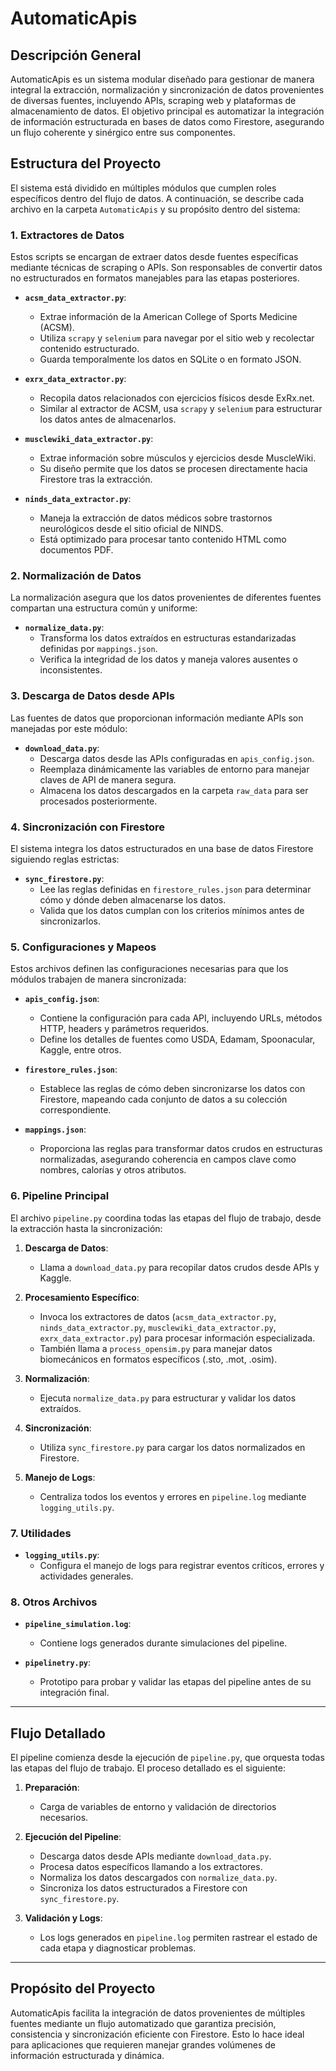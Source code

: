 # AutomaticApis

## **Descripción General**
AutomaticApis es un sistema modular diseñado para gestionar de manera integral la extracción, normalización y sincronización de datos provenientes de diversas fuentes, incluyendo APIs, scraping web y plataformas de almacenamiento de datos. El objetivo principal es automatizar la integración de información estructurada en bases de datos como Firestore, asegurando un flujo coherente y sinérgico entre sus componentes.

## **Estructura del Proyecto**
El sistema está dividido en múltiples módulos que cumplen roles específicos dentro del flujo de datos. A continuación, se describe cada archivo en la carpeta `AutomaticApis` y su propósito dentro del sistema:

### **1. Extractores de Datos**
Estos scripts se encargan de extraer datos desde fuentes específicas mediante técnicas de scraping o APIs. Son responsables de convertir datos no estructurados en formatos manejables para las etapas posteriores.

- **`acsm_data_extractor.py`**:
  - Extrae información de la American College of Sports Medicine (ACSM).
  - Utiliza `scrapy` y `selenium` para navegar por el sitio web y recolectar contenido estructurado.
  - Guarda temporalmente los datos en SQLite o en formato JSON.

- **`exrx_data_extractor.py`**:
  - Recopila datos relacionados con ejercicios físicos desde ExRx.net.
  - Similar al extractor de ACSM, usa `scrapy` y `selenium` para estructurar los datos antes de almacenarlos.

- **`musclewiki_data_extractor.py`**:
  - Extrae información sobre músculos y ejercicios desde MuscleWiki.
  - Su diseño permite que los datos se procesen directamente hacia Firestore tras la extracción.

- **`ninds_data_extractor.py`**:
  - Maneja la extracción de datos médicos sobre trastornos neurológicos desde el sitio oficial de NINDS.
  - Está optimizado para procesar tanto contenido HTML como documentos PDF.

### **2. Normalización de Datos**
La normalización asegura que los datos provenientes de diferentes fuentes compartan una estructura común y uniforme:

- **`normalize_data.py`**:
  - Transforma los datos extraídos en estructuras estandarizadas definidas por `mappings.json`.
  - Verifica la integridad de los datos y maneja valores ausentes o inconsistentes.

### **3. Descarga de Datos desde APIs**
Las fuentes de datos que proporcionan información mediante APIs son manejadas por este módulo:

- **`download_data.py`**:
  - Descarga datos desde las APIs configuradas en `apis_config.json`.
  - Reemplaza dinámicamente las variables de entorno para manejar claves de API de manera segura.
  - Almacena los datos descargados en la carpeta `raw_data` para ser procesados posteriormente.

### **4. Sincronización con Firestore**
El sistema integra los datos estructurados en una base de datos Firestore siguiendo reglas estrictas:

- **`sync_firestore.py`**:
  - Lee las reglas definidas en `firestore_rules.json` para determinar cómo y dónde deben almacenarse los datos.
  - Valida que los datos cumplan con los criterios mínimos antes de sincronizarlos.

### **5. Configuraciones y Mapeos**
Estos archivos definen las configuraciones necesarias para que los módulos trabajen de manera sincronizada:

- **`apis_config.json`**:
  - Contiene la configuración para cada API, incluyendo URLs, métodos HTTP, headers y parámetros requeridos.
  - Define los detalles de fuentes como USDA, Edamam, Spoonacular, Kaggle, entre otros.

- **`firestore_rules.json`**:
  - Establece las reglas de cómo deben sincronizarse los datos con Firestore, mapeando cada conjunto de datos a su colección correspondiente.

- **`mappings.json`**:
  - Proporciona las reglas para transformar datos crudos en estructuras normalizadas, asegurando coherencia en campos clave como nombres, calorías y otros atributos.

### **6. Pipeline Principal**
El archivo `pipeline.py` coordina todas las etapas del flujo de trabajo, desde la extracción hasta la sincronización:

1. **Descarga de Datos**:
   - Llama a `download_data.py` para recopilar datos crudos desde APIs y Kaggle.

2. **Procesamiento Específico**:
   - Invoca los extractores de datos (`acsm_data_extractor.py`, `ninds_data_extractor.py`, `musclewiki_data_extractor.py`, `exrx_data_extractor.py`) para procesar información especializada.
   - También llama a `process_opensim.py` para manejar datos biomecánicos en formatos específicos (.sto, .mot, .osim).

3. **Normalización**:
   - Ejecuta `normalize_data.py` para estructurar y validar los datos extraídos.

4. **Sincronización**:
   - Utiliza `sync_firestore.py` para cargar los datos normalizados en Firestore.

5. **Manejo de Logs**:
   - Centraliza todos los eventos y errores en `pipeline.log` mediante `logging_utils.py`.

### **7. Utilidades**

- **`logging_utils.py`**:
  - Configura el manejo de logs para registrar eventos críticos, errores y actividades generales.

### **8. Otros Archivos**
- **`pipeline_simulation.log`**:
  - Contiene logs generados durante simulaciones del pipeline.

- **`pipelinetry.py`**:
  - Prototipo para probar y validar las etapas del pipeline antes de su integración final.

---

## **Flujo Detallado**
El pipeline comienza desde la ejecución de `pipeline.py`, que orquesta todas las etapas del flujo de trabajo. El proceso detallado es el siguiente:

1. **Preparación**:
   - Carga de variables de entorno y validación de directorios necesarios.

2. **Ejecución del Pipeline**:
   - Descarga datos desde APIs mediante `download_data.py`.
   - Procesa datos específicos llamando a los extractores.
   - Normaliza los datos descargados con `normalize_data.py`.
   - Sincroniza los datos estructurados a Firestore con `sync_firestore.py`.

3. **Validación y Logs**:
   - Los logs generados en `pipeline.log` permiten rastrear el estado de cada etapa y diagnosticar problemas.

---

## **Propósito del Proyecto**
AutomaticApis facilita la integración de datos provenientes de múltiples fuentes mediante un flujo automatizado que garantiza precisión, consistencia y sincronización eficiente con Firestore. Esto lo hace ideal para aplicaciones que requieren manejar grandes volúmenes de información estructurada y dinámica.


